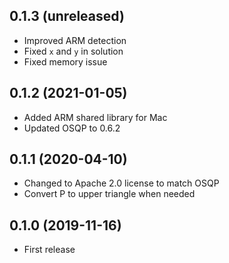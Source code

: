 ## 0.1.3 (unreleased)

- Improved ARM detection
- Fixed `x` and `y` in solution
- Fixed memory issue

## 0.1.2 (2021-01-05)

- Added ARM shared library for Mac
- Updated OSQP to 0.6.2

## 0.1.1 (2020-04-10)

- Changed to Apache 2.0 license to match OSQP
- Convert P to upper triangle when needed

## 0.1.0 (2019-11-16)

- First release
